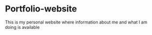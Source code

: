 # Portfolio-website
This is my personal website where  information about me and what I am doing is available
